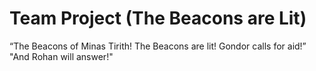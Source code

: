 # Team Project (The Beacons are Lit)

“The Beacons of Minas Tirith! The Beacons are lit! Gondor calls for aid!”
"And Rohan will answer!"
